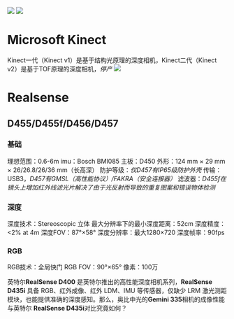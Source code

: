 ![](https://i-blog.csdnimg.cn/blog_migrate/2266d5da142b4007701c2890b3c6e96d.png)
![](https://i-blog.csdnimg.cn/blog_migrate/fddbb9547a80c063c2ce9b60c4703a8b.png)
# Microsoft Kinect
Kinect一代（Kinect v1）是基于结构光原理的深度相机，Kinect二代（Kinect v2）是基于TOF原理的深度相机，*停产*
![](https://i-blog.csdnimg.cn/blog_migrate/7ea1ce1a81c65c1a3155975372ac5ca3.png)
# Realsense
## D455/D455f/D456/D457
### 基础
理想范围：0.6-6m
imu：Bosch BMI085
主板：D450
外形：124 mm × 29 mm × 26/26.8/26/36 mm（长高深）
防护等级：*仅D457有IP65级防护外壳*
传输：USB3，*D457有GMSL（高性能协议）/FAKRA（安全连接器）*
滤波器：*D455f在镜头上增加红外线滤光片解决了由于光反射而导致的重复图案和错误物体检测*
### 深度
深度技术：Stereoscopic 立体
最大分辨率下的最小深度距离：52cm
深度精度：<2% at 4m
深度FOV：87°×58°
深度分辨率：最大1280×720
深度帧率：90fps
### RGB
RGB技术：全局快门
RGB FOV：90°×65°
像素：100万


英特尔**RealSense D400** 是英特尔推出的高性能深度相机系列，**RealSense D435i** 具备 RGB、红外成像、红外 LDM、IMU 等传感器，仅缺少 LRM 激光测距模块，也能提供准确的深度感知。那么，奥比中光的**Gemini 335**相机的成像性能与英特尔 **RealSense D435i**对比究竟如何？